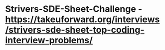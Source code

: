 # Strivers-SDE-Sheet-Challenge - https://takeuforward.org/interviews/strivers-sde-sheet-top-coding-interview-problems/
